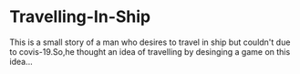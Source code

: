 # Travelling-In-Ship
This is a small story of a man who desires to travel in ship but couldn't due to covis-19.So,he thought an idea of travelling by desinging a game on this idea...
